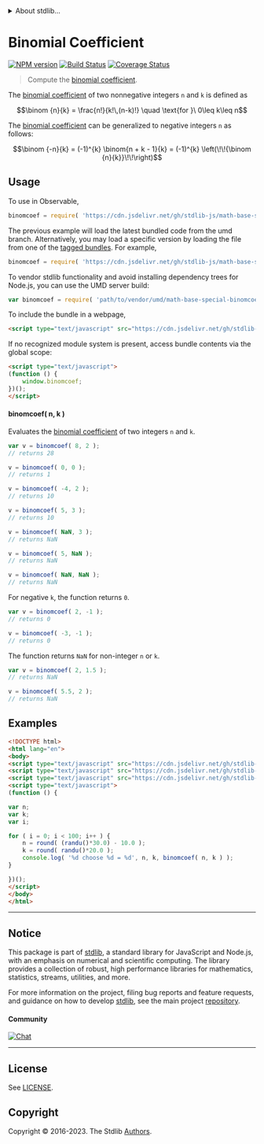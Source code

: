 <!--

@license Apache-2.0

Copyright (c) 2018 The Stdlib Authors.

Licensed under the Apache License, Version 2.0 (the "License");
you may not use this file except in compliance with the License.
You may obtain a copy of the License at

   http://www.apache.org/licenses/LICENSE-2.0

Unless required by applicable law or agreed to in writing, software
distributed under the License is distributed on an "AS IS" BASIS,
WITHOUT WARRANTIES OR CONDITIONS OF ANY KIND, either express or implied.
See the License for the specific language governing permissions and
limitations under the License.

-->


<details>
  <summary>
    About stdlib...
  </summary>
  <p>We believe in a future in which the web is a preferred environment for numerical computation. To help realize this future, we've built stdlib. stdlib is a standard library, with an emphasis on numerical and scientific computation, written in JavaScript (and C) for execution in browsers and in Node.js.</p>
  <p>The library is fully decomposable, being architected in such a way that you can swap out and mix and match APIs and functionality to cater to your exact preferences and use cases.</p>
  <p>When you use stdlib, you can be absolutely certain that you are using the most thorough, rigorous, well-written, studied, documented, tested, measured, and high-quality code out there.</p>
  <p>To join us in bringing numerical computing to the web, get started by checking us out on <a href="https://github.com/stdlib-js/stdlib">GitHub</a>, and please consider <a href="https://opencollective.com/stdlib">financially supporting stdlib</a>. We greatly appreciate your continued support!</p>
</details>

# Binomial Coefficient

[![NPM version][npm-image]][npm-url] [![Build Status][test-image]][test-url] [![Coverage Status][coverage-image]][coverage-url] <!-- [![dependencies][dependencies-image]][dependencies-url] -->

> Compute the [binomial coefficient][binomial-coefficient].

<section class="intro">

The [binomial coefficient][binomial-coefficient] of two nonnegative integers `n` and `k` is defined as

<!-- <equation class="equation" label="eq:binomial_coefficient" align="center" raw="\binom {n}{k} = \frac{n!}{k!\,(n-k)!} \quad \text{for }\ 0\leq k\leq n" alt="Factorial formula for the Binomial coefficient."> -->

```math
\binom {n}{k} = \frac{n!}{k!\,(n-k)!} \quad \text{for }\ 0\leq k\leq n
```

<!-- <div class="equation" align="center" data-raw-text="\binom {n}{k} = \frac{n!}{k!\,(n-k)!} \quad \text{for }\ 0\leq k\leq n" data-equation="eq:binomial_coefficient">
    <img src="https://cdn.jsdelivr.net/gh/stdlib-js/stdlib@bb29798906e119fcb2af99e94b60407a270c9b32/lib/node_modules/@stdlib/math/base/special/binomcoef/docs/img/equation_binomial_coefficient.svg" alt="Factorial formula for the Binomial coefficient.">
    <br>
</div> -->

<!-- </equation> -->

The [binomial coefficient][binomial-coefficient] can be generalized to negative integers `n` as follows:

<!-- <equation class="equation" label="eq:binomial_coefficient_negative_integers" align="center" raw="\binom {-n}{k} = (-1)^{k} \binom{n + k - 1}{k} = (-1)^{k} \left(\!\!{\binom {n}{k}}\!\!\right)" alt="Generalization of the binomial coefficient to negative n."> -->

```math
\binom {-n}{k} = (-1)^{k} \binom{n + k - 1}{k} = (-1)^{k} \left(\!\!{\binom {n}{k}}\!\!\right)
```

<!-- <div class="equation" align="center" data-raw-text="\binom {-n}{k} = (-1)^{k} \binom{n + k - 1}{k} = (-1)^{k} \left(\!\!{\binom {n}{k}}\!\!\right)" data-equation="eq:binomial_coefficient_negative_integers">
    <img src="https://cdn.jsdelivr.net/gh/stdlib-js/stdlib@591cf9d5c3a0cd3c1ceec961e5c49d73a68374cb/lib/node_modules/@stdlib/math/base/special/binomcoef/docs/img/equation_binomial_coefficient_negative_integers.svg" alt="Generalization of the binomial coefficient to negative n.">
    <br>
</div> -->

<!-- </equation> -->

</section>

<!-- /.intro -->



<section class="usage">

## Usage

To use in Observable,

```javascript
binomcoef = require( 'https://cdn.jsdelivr.net/gh/stdlib-js/math-base-special-binomcoef@umd/browser.js' )
```
The previous example will load the latest bundled code from the umd branch. Alternatively, you may load a specific version by loading the file from one of the [tagged bundles](https://github.com/stdlib-js/math-base-special-binomcoef/tags). For example,

```javascript
binomcoef = require( 'https://cdn.jsdelivr.net/gh/stdlib-js/math-base-special-binomcoef@v0.1.0-umd/browser.js' )
```

To vendor stdlib functionality and avoid installing dependency trees for Node.js, you can use the UMD server build:

```javascript
var binomcoef = require( 'path/to/vendor/umd/math-base-special-binomcoef/index.js' )
```

To include the bundle in a webpage,

```html
<script type="text/javascript" src="https://cdn.jsdelivr.net/gh/stdlib-js/math-base-special-binomcoef@umd/browser.js"></script>
```

If no recognized module system is present, access bundle contents via the global scope:

```html
<script type="text/javascript">
(function () {
    window.binomcoef;
})();
</script>
```

#### binomcoef( n, k )

Evaluates the [binomial coefficient][binomial-coefficient] of two integers `n` and `k`.

```javascript
var v = binomcoef( 8, 2 );
// returns 28

v = binomcoef( 0, 0 );
// returns 1

v = binomcoef( -4, 2 );
// returns 10

v = binomcoef( 5, 3 );
// returns 10

v = binomcoef( NaN, 3 );
// returns NaN

v = binomcoef( 5, NaN );
// returns NaN

v = binomcoef( NaN, NaN );
// returns NaN
```

For negative `k`, the function returns `0`.

```javascript
var v = binomcoef( 2, -1 );
// returns 0

v = binomcoef( -3, -1 );
// returns 0
```

The function returns `NaN` for non-integer `n` or `k`.

```javascript
var v = binomcoef( 2, 1.5 );
// returns NaN

v = binomcoef( 5.5, 2 );
// returns NaN
```

</section>

<!-- /.usage -->

<section class="examples">

## Examples

<!-- eslint no-undef: "error" -->

```html
<!DOCTYPE html>
<html lang="en">
<body>
<script type="text/javascript" src="https://cdn.jsdelivr.net/gh/stdlib-js/random-base-randu@umd/browser.js"></script>
<script type="text/javascript" src="https://cdn.jsdelivr.net/gh/stdlib-js/math-base-special-round@umd/browser.js"></script>
<script type="text/javascript" src="https://cdn.jsdelivr.net/gh/stdlib-js/math-base-special-binomcoef@umd/browser.js"></script>
<script type="text/javascript">
(function () {

var n;
var k;
var i;

for ( i = 0; i < 100; i++ ) {
    n = round( (randu()*30.0) - 10.0 );
    k = round( randu()*20.0 );
    console.log( '%d choose %d = %d', n, k, binomcoef( n, k ) );
}

})();
</script>
</body>
</html>
```

</section>

<!-- /.examples -->

<!-- Section for related `stdlib` packages. Do not manually edit this section, as it is automatically populated. -->

<section class="related">

</section>

<!-- /.related -->

<!-- Section for all links. Make sure to keep an empty line after the `section` element and another before the `/section` close. -->


<section class="main-repo" >

* * *

## Notice

This package is part of [stdlib][stdlib], a standard library for JavaScript and Node.js, with an emphasis on numerical and scientific computing. The library provides a collection of robust, high performance libraries for mathematics, statistics, streams, utilities, and more.

For more information on the project, filing bug reports and feature requests, and guidance on how to develop [stdlib][stdlib], see the main project [repository][stdlib].

#### Community

[![Chat][chat-image]][chat-url]

---

## License

See [LICENSE][stdlib-license].


## Copyright

Copyright &copy; 2016-2023. The Stdlib [Authors][stdlib-authors].

</section>

<!-- /.stdlib -->

<!-- Section for all links. Make sure to keep an empty line after the `section` element and another before the `/section` close. -->

<section class="links">

[npm-image]: http://img.shields.io/npm/v/@stdlib/math-base-special-binomcoef.svg
[npm-url]: https://npmjs.org/package/@stdlib/math-base-special-binomcoef

[test-image]: https://github.com/stdlib-js/math-base-special-binomcoef/actions/workflows/test.yml/badge.svg?branch=v0.1.0
[test-url]: https://github.com/stdlib-js/math-base-special-binomcoef/actions/workflows/test.yml?query=branch:v0.1.0

[coverage-image]: https://img.shields.io/codecov/c/github/stdlib-js/math-base-special-binomcoef/main.svg
[coverage-url]: https://codecov.io/github/stdlib-js/math-base-special-binomcoef?branch=main

<!--

[dependencies-image]: https://img.shields.io/david/stdlib-js/math-base-special-binomcoef.svg
[dependencies-url]: https://david-dm.org/stdlib-js/math-base-special-binomcoef/main

-->

[chat-image]: https://img.shields.io/gitter/room/stdlib-js/stdlib.svg
[chat-url]: https://app.gitter.im/#/room/#stdlib-js_stdlib:gitter.im

[stdlib]: https://github.com/stdlib-js/stdlib

[stdlib-authors]: https://github.com/stdlib-js/stdlib/graphs/contributors

[umd]: https://github.com/umdjs/umd
[es-module]: https://developer.mozilla.org/en-US/docs/Web/JavaScript/Guide/Modules

[deno-url]: https://github.com/stdlib-js/math-base-special-binomcoef/tree/deno
[umd-url]: https://github.com/stdlib-js/math-base-special-binomcoef/tree/umd
[esm-url]: https://github.com/stdlib-js/math-base-special-binomcoef/tree/esm
[branches-url]: https://github.com/stdlib-js/math-base-special-binomcoef/blob/main/branches.md

[stdlib-license]: https://raw.githubusercontent.com/stdlib-js/math-base-special-binomcoef/main/LICENSE

[binomial-coefficient]: https://en.wikipedia.org/wiki/Binomial_coefficient

</section>

<!-- /.links -->
